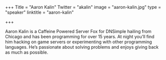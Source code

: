 +++
Title = "Aaron Kalin"
Twitter = "akalin"
image = "aaron-kalin.jpg"
type = "speaker"
linktitle = "aaron-kalin"

+++

Aaron Kalin is a Caffeine Powered Server Fox for DNSimple hailing from Chicago and has been programming for over 15 years. At night you’ll find him hacking on game servers or experimenting with other programming languages. He’s passionate about solving problems and enjoys giving back as much as possible.
